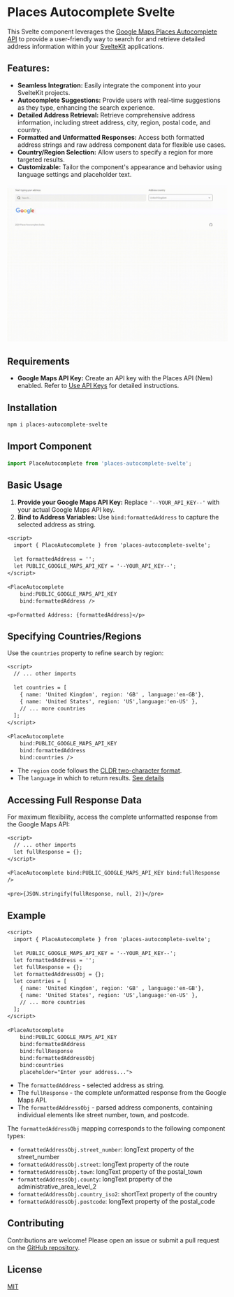# Places Autocomplete Svelte

This Svelte component leverages the [Google Maps Places Autocomplete API](https://developers.google.com/maps/documentation/javascript/place-autocomplete-overview) to provide a user-friendly way to search for and retrieve detailed address information within your [SvelteKit](https://kit.svelte.dev) applications.

## Features:

- **Seamless Integration:** Easily integrate the component into your SvelteKit projects.
- **Autocomplete Suggestions:** Provide users with real-time suggestions as they type, enhancing the search experience.
- **Detailed Address Retrieval:** Retrieve comprehensive address information, including street address, city, region, postal code, and country.
- **Formatted and Unformatted Responses:** Access both formatted address strings and raw address component data for flexible use cases.
- **Country/Region Selection:** Allow users to specify a region for more targeted results.
- **Customizable:** Tailor the component's appearance and behavior using language settings and placeholder text.

![Places Autocomplete Svelte](places-autocomplete-svelte.gif)



## Requirements

- **Google Maps API Key:** Create an API key with the Places API (New) enabled. Refer to [Use API Keys](https://developers.google.com/maps/documentation/javascript/get-api-key) for detailed instructions.

## Installation

```bash
npm i places-autocomplete-svelte
```

## Import Component

```javascript
import PlaceAutocomplete from 'places-autocomplete-svelte';
```

## Basic Usage

1. **Provide your Google Maps API Key:** Replace `'--YOUR_API_KEY--'` with your actual Google Maps API key.
2. **Bind to Address Variables:** Use `bind:formattedAddress` to capture the selected address as string.

```svelte
<script>
  import { PlaceAutocomplete } from 'places-autocomplete-svelte';

  let formattedAddress = '';
  let PUBLIC_GOOGLE_MAPS_API_KEY = '--YOUR_API_KEY--';
</script>

<PlaceAutocomplete 
    bind:PUBLIC_GOOGLE_MAPS_API_KEY 
    bind:formattedAddress />

<p>Formatted Address: {formattedAddress}</p> 
```


## Specifying Countries/Regions

Use the `countries` property to refine search by region:

```svelte
<script>
  // ... other imports

  let countries = [
    { name: 'United Kingdom', region: 'GB' , language:'en-GB'},
    { name: 'United States', region: 'US',language:'en-US' },
    // ... more countries
  ];
</script>

<PlaceAutocomplete 
    bind:PUBLIC_GOOGLE_MAPS_API_KEY 
    bind:formattedAddress 
    bind:countries /> 
```

- The `region` code follows the [CLDR two-character format](https://developers.google.com/maps/documentation/javascript/reference/autocomplete-data#AutocompleteRequest).
- The `language` in which to return results. [See details](https://developers.google.com/maps/documentation/javascript/reference/autocomplete-data#AutocompleteRequest.language)

## Accessing Full Response Data

For maximum flexibility, access the complete unformatted response from the Google Maps API:

```svelte
<script>
  // ... other imports
  let fullResponse = {}; 
</script>

<PlaceAutocomplete bind:PUBLIC_GOOGLE_MAPS_API_KEY bind:fullResponse />

<pre>{JSON.stringify(fullResponse, null, 2)}</pre>
```

## Example
```svelte
<script>
  import { PlaceAutocomplete } from 'places-autocomplete-svelte';

  let PUBLIC_GOOGLE_MAPS_API_KEY = '--YOUR_API_KEY--';
  let formattedAddress = '';
  let fullResponse = {};
  let formattedAddressObj = {};
  let countries = [
    { name: 'United Kingdom', region: 'GB' , language:'en-GB'},
    { name: 'United States', region: 'US',language:'en-US' },
    // ... more countries
  ];
</script>

<PlaceAutocomplete 
    bind:PUBLIC_GOOGLE_MAPS_API_KEY 
    bind:formattedAddress
    bind:fullResponse
    bind:formattedAddressObj
    bind:countries
    placeholder="Enter your address...">

```
- The `formattedAddress` - selected address as string.
- The `fullResponse` - the complete unformatted response from the Google Maps API.
- The `formattedAddressObj` - parsed address components, containing individual elements like street number, town, and postcode.

The `formattedAddressObj` mapping corresponds to the following component types:

- `formattedAddressObj.street_number`: longText property of the street_number
- `formattedAddressObj.street`: longText property of the route
- `formattedAddressObj.town`: longText property of the postal_town
- `formattedAddressObj.county`: longText property of the administrative_area_level_2
- `formattedAddressObj.country_iso2`: shortText property of the country
- `formattedAddressObj.postcode`: longText property of the postal_code






## Contributing

Contributions are welcome! Please open an issue or submit a pull request on the [GitHub repository](link-to-your-repo).

## License

[MIT](LICENSE)